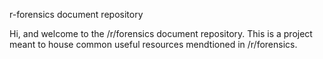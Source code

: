 r-forensics document repository

Hi, and welcome to the /r/forensics document repository. This is a project meant to house common useful resources mendtioned in /r/forensics. 
